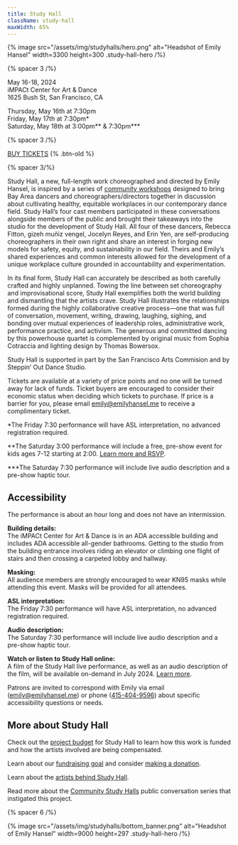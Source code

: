 ```yaml
---
title: Study Hall
className: study-hall
maxWidth: 65%
---
```


{% image
   src="/assets/img/studyhalls/hero.png"
   alt="Headshot of Emily Hansel"
   width=3300
   height=300
   .study-hall-hero /%}

{% spacer 3 /%}

May 16-18, 2024  
iMPACt Center for Art & Dance  
1625 Bush St, San Francisco, CA

Thursday, May 16th at 7:30pm  
Friday, May 17th at 7:30pm\*  
Saturday, May 18th at 3:00pm\*\* & 7:30pm\*\*\*

{% spacer 3 /%}

[BUY TICKETS](/) {% .btn-old %}

{% spacer 3/%}

Study Hall, a new, full-length work choreographed and directed by Emily Hansel, is inspired by a series of [community workshops](/community-study-halls) designed to bring Bay Area dancers and choreographers/directors together in discussion about cultivating healthy, equitable workplaces in our contemporary dance field. Study Hall’s four cast members participated in these conversations alongside members of the public and brought their takeaways into the studio for the development of Study Hall. All four of these dancers, Rebecca Fitton, gizeh muñiz vengel, Jocelyn Reyes, and Erin Yen, are self-producing choreographers in their own right and share an interest in forging new models for safety, equity, and sustainability in our field. Theirs and Emily’s shared experiences and common interests allowed for the development of a unique workplace culture grounded in accountability and experimentation.

In its final form, Study Hall can accurately be described as both carefully crafted and highly unplanned. Towing the line between set choreography and improvisational score, Study Hall exemplifies both the world building and dismantling that the artists crave. Study Hall illustrates the relationships formed during the highly collaborative creative process—one that was full of conversation, movement, writing, drawing, laughing, sighing, and bonding over mutual experiences of leadership roles, administrative work, performance practice, and activism. The generous and committed dancing by this powerhouse quartet is complemented by original music from Sophia Cotraccia and lighting design by Thomas Bowersox.

Study Hall is supported in part by the San Francisco Arts Commision and by Steppin’ Out Dance Studio.

Tickets are available at a variety of price points and no one will be turned away for lack of funds. Ticket buyers are encouraged to consider their economic status when deciding which tickets to purchase. If price is a barrier for you, please email [emily@emilyhansel.me](mailto:emily@emilyhansel.me) to receive a complimentary ticket.

\*The Friday 7:30 performance will have ASL interpretation, no advanced registration required.

\*\*The Saturday 3:00 performance will include a free, pre-show event for kids ages 7-12 starting at 2:00. [Learn more and RSVP](/studyhall/kids).

\*\*\*The Saturday 7:30 performance will include live audio description and a pre-show haptic tour.

## Accessibility

The performance is about an hour long and does not have an intermission.

**Building details:**  
The iMPACt Center for Art & Dance is in an ADA accessible building and includes ADA accessible all-gender bathrooms. Getting to the studio from the building entrance involves riding an elevator or climbing one flight of stairs and then crossing a carpeted lobby and hallway.

**Masking:**  
All audience members are strongly encouraged to wear KN95 masks while attending this event. Masks will be provided for all attendees.

**ASL interpretation:**  
The Friday 7:30 performance will have ASL interpretation, no advanced registration required.

**Audio description:**  
The Saturday 7:30 performance will include live audio description and a pre-show haptic tour.

**Watch or listen to Study Hall online:**  
A film of the Study Hall live performance, as well as an audio description of the film, will be available on-demand in July 2024. [Learn more](/studyhall/film).

Patrons are invited to correspond with Emily via email ([emily@emilyhansel.me](mailto:emily@emilyhansel.me)) or phone ([415-404-9596](tel:4154049596)) about specific accessibility questions or needs.

## More about Study Hall

Check out the [project budget](https://docs.google.com/spreadsheets/d/1NbUUDr8DPLEY-q6RJdGyzKl4dYkDJD75hT-7CTHLWTs/edit?usp=sharing) for Study Hall to learn how this work is funded and how the artists involved are being compensated.

Learn about our [fundraising goal](https://emilyhansel.me/studyhall/fundraising) and consider [making a donation](https://emilyhansel.me/donate).

Learn about the [artists behind Study Hall](/studyhall/fundraising#artists).

Read more about the [Community Study Halls](/community-study-halls) public conversation series that instigated this project.

{% spacer 6 /%}

{% image src="/assets/img/studyhalls/bottom_banner.png" alt="Headshot of Emily Hansel" width=9000 height=297 .study-hall-hero /%}

